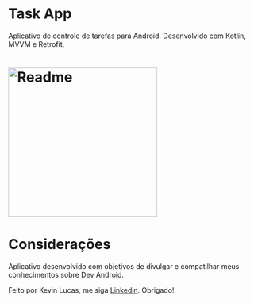 # Task App

<p>Aplicativo de controle de tarefas para Android. Desenvolvido com Kotlin, MVVM e Retrofit.</p>

<h1>
    <img alt="Readme" width="300px" title="Readme" src="./img/task-app.gif" />
</h1>

# Considerações
Aplicativo desenvolvido com objetivos de divulgar e compatilhar meus conhecimentos sobre Dev Android. 

Feito por Kevin Lucas, me siga [Linkedin](https://www.linkedin.com/in/kevinlucasdev/). Obrigado!